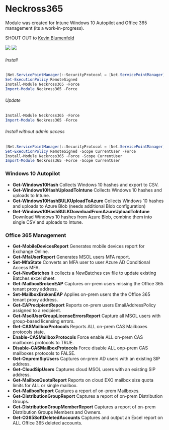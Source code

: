 # Neckross365
Module was created for Intune Windows 10 Autopilot and Office 365 management (its a work-in-progress).

SHOUT OUT to [Kevin Blumenfeld](https://github.com/kevinblumenfeld)

 [![](https://img.shields.io/powershellgallery/v/Neckross365.svg)](https://www.powershellgallery.com/packages/Neckross365) [![](https://img.shields.io/powershellgallery/dt/Neckross365.svg)](https://www.powershellgallery.com/packages/Neckross365)

###### Install
```powershell
[Net.ServicePointManager]::SecurityProtocol = [Net.ServicePointManager]::SecurityProtocol -bor [Net.SecurityProtocolType]::Tls12
Set-ExecutionPolicy RemoteSigned
Install-Module Neckross365 -Force
Import-Module Neckross365 -Force
```

###### Update
```powershell
Install-Module Neckross365 -Force
Import-Module Neckross365 -Force
```

###### Install without admin access
```powershell
[Net.ServicePointManager]::SecurityProtocol = [Net.ServicePointManager]::SecurityProtocol -bor [Net.SecurityProtocolType]::Tls12
Set-ExecutionPolicy RemoteSigned -Scope CurrentUser -Force
Install-Module Neckross365 -Force -Scope CurrentUser
Import-Module Neckross365 -Force -Scope CurrentUser
```

### Windows 10 Autopilot
* **Get-Windows10Hash** Collects Windows 10 hashes and export to CSV.
* **Get-Windows10HashUploadToIntune** Collects Windows 10 hashes and uploads to Intune.
* **Get-Windows10HashBULKUploadToAzure** Collects Windows 10 hashes and uploads to Azure Blob (needs additional Blob configuration)
* **Get-Windows10HashBULKDownloadFromAzureUploadToIntune** Download Windows 10 hashes from Azure Blob, combine them into single CSV and uploads to Intune.


### Office 365 Management
* **Get-MobileDevicesReport** Generates mobile devices report for Exchange Online.
* **Get-MfaUserReport** Generates MSOL users MFA report.
* **Set-MfaState** Converts an MFA user to user Azure AD Conditional Access MFA.
* **Get-NewBatches** It collects a NewBatches csv file to update existing Batches excel sheet.
* **Get-MailboxBrokenEAP** Captures on-prem users missing the Office 365 tenant proxy address.
* **Set-MailboxBrokenEAP** Applies on-prem users the the Office 365 tenant proxy address.
* **Get-EAPrecipientReport** Reports on-prem users EmailAddressPolicy assigned to a recipient.
* **Get-MsolUserGroupLicenseErrorsReport** Capture all MSOL users with group-based licensing errors.
* **Get-CASMailboxProtocols** Reports ALL on-prem CAS Mailboxes protocols state.
* **Enable-CASMailboxProtocols** Force enable ALL on-prem CAS mailboxes protocols to TRUE.
* **Disable-CASMailboxProtocols** Force disable ALL onp-prem CAS mailboxes protocols to FALSE.
* **Get-OnpremSipUsers** Captures on-prem AD users with an existing SIP address.
* **Get-CloudSipUsers** Captures cloud MSOL users with an existing SIP address.
* **Get-MailboxQuotaReport** Reports on cloud EXO mailbox size quota limits for ALL or single mailbox.
* **Get-MailboxReport** Captures a report of on-prem Mailboxes.
* **Get-DistributionGroupReport** Captures a report of on-prem Distribution Groups.
* **Get-DistributionGroupMemberReport** Captures a report of on-prem Distribution Groups Members and Owners.
* **Get-O365SoftDeletedAccounts** Captures and output an Excel report on ALL Office 365 deleted accounts.
